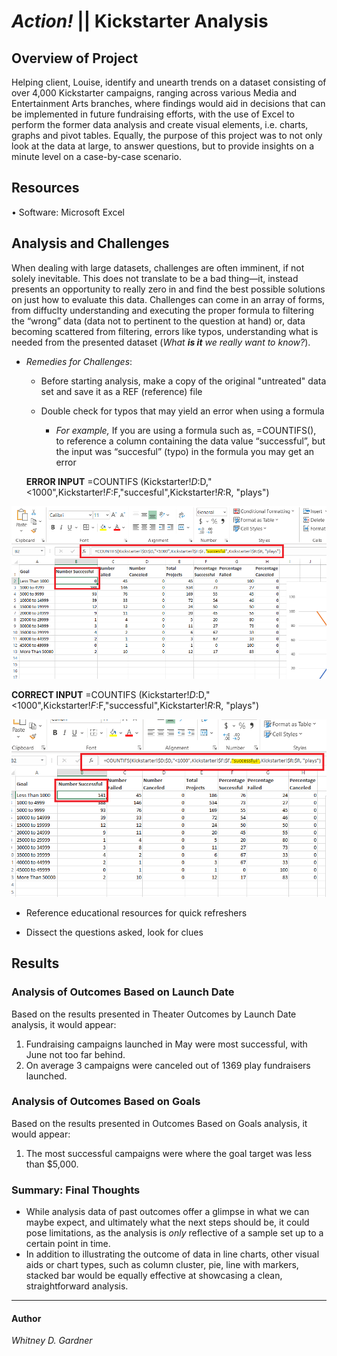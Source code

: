 # _Action!_ || Kickstarter Analysis

## Overview of Project
Helping client, Louise, identify and unearth trends on a dataset consisting of over 4,000 Kickstarter campaigns, ranging across various Media and Entertainment Arts branches, where findings would aid in decisions that can be implemented in future fundraising efforts, with the use of Excel to perform the former data analysis and create visual elements, i.e. charts, graphs and pivot tables. 
Equally, the purpose of this project was to not only look at the data at large, to answer questions, but to provide insights on a minute level on a case-by-case scenario.

## Resources

•	Software: Microsoft Excel

## Analysis and Challenges
When dealing with large datasets, challenges are often imminent, if not solely inevitable. This does not translate to be a bad thing—it, instead presents an opportunity to really zero in and find the best possible solutions on just how to evaluate this data. 
Challenges can come in an array of forms, from diffuclty understanding and executing the proper formula to filtering the “wrong” data (data not to pertinent to the question at hand) or, data becoming scattered from filtering, errors like typos, understanding what is needed from the presented dataset (_What **is it**  we really want to know?_).

* _Remedies for Challenges_:
  * Before starting analysis, make a copy of the original "untreated" data set and save it as a REF (reference) file 

  * Double check for typos that may yield an error when using a formula 
     * _For example,_ If you are using a formula such as, =COUNTIFS(), to reference a column containing the data value “successful”, but the input was “succesful” (typo) in the formula you may get an error

   **ERROR INPUT**
 =COUNTIFS (Kickstarter!$D:$D,"<1000",Kickstarter!$F:$F,"succesful",Kickstarter!$R:$R, "plays")
 
![error_input](additionalresources/error_input.png)
       
   **CORRECT INPUT** 
=COUNTIFS (Kickstarter!$D:$D,"<1000",Kickstarter!$F:$F,"successful",Kickstarter!$R:$R, "plays")

![correct_input](additionalresources/correct_input.png)
  
 * Reference educational resources for quick refreshers
 
 * Dissect the questions asked, look for clues

## Results
  ### Analysis of Outcomes Based on Launch Date
  Based on the results presented in Theater Outcomes by Launch Date analysis, it would appear:
   1.	Fundraising campaigns launched in May were most successful, with June not too far behind. 
   2.	On average 3 campaigns were canceled out of 1369 play fundraisers launched. 

  ### Analysis of Outcomes Based on Goals
  Based on the results presented in Outcomes Based on Goals analysis, it would appear:
   1.	The most successful campaigns were where the goal target was less than $5,000.

  ### Summary: Final Thoughts
   * While analysis data of past outcomes offer a glimpse in what we can maybe expect, and ultimately what the next steps should be, it could pose limitations, as the analysis is  _only_  reflective of a sample set up to a certain point in time.  
  * In addition to illustrating the outcome of data in line charts, other visual aids or chart types, such as column cluster, pie, line with markers, stacked bar would be equally effective at showcasing a clean, straightforward analysis. 

---

#### Author

_Whitney D. Gardner_
